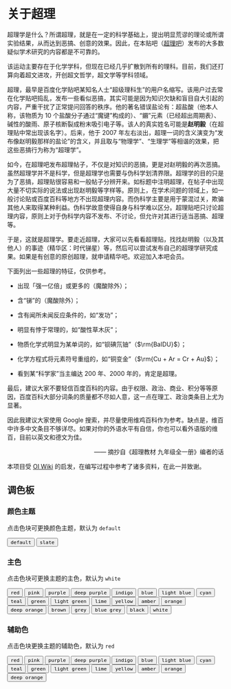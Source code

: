 # 关于超理
<!-- <div class="tx-switch">
  <button data-md-jianfan="s"><code>简体中文</code></button>
  <button data-md-jianfan="t"><code>繁体中文</code></button>
</div>

<script>
  var buttons = document.querySelectorAll("button[data-md-jianfan]")
  buttons.forEach(function(button) {
    button.addEventListener("click", function() {
      var attr = this.getAttribute("data-md-jianfan")
      var name = document.querySelector("#__code_0 code span:nth-child(7)")
      localStorage.setItem("data-md-jianfan", attr)
      location.reload()
    })
  })
</script> -->

超理学是什么？所谓超理，就是在一定的科学基础上，提出明显荒谬的理论或所谓实验结果，从而达到恶搞、创意的效果。因此，在本贴吧（[超理吧](https://tieba.baidu.com/f?ie=utf-8&kw=%E8%B6%85%E7%90%86)）发布的大多数疑似学术研究的内容都是不可靠的。

该运动主要存在于化学学科，但现在已经几乎扩散到所有的理科。目前，我们还打算向着超文进攻，开创超文哲学，超文学等学科领域。

超理，最早是百度化学贴吧某知名人士“超级理科生”的用户名缩写。该用户过去常在化学贴吧捣乱，发布一些看似恶搞，其实可能是因为知识欠缺和盲目自大引起的内容，严重干扰了正常提问回答的秩序。他的著名错误盐论有：超盐酸（他本人称，该物质为 10 个盐酸分子通过“魔键”构成的）、“𨭦”元素（已经超出周期表）、碱性的酸雨、原子核断裂成粉末吸引电子等。该人的真实姓名可能是**赵明毅**（在超理贴中常出现该名字）。后来，他于 2007 年左右淡出，超理一词的含义演变为“发布像赵明毅那样的盐论”的含义，并且取与“物理学”、“生理学”等相谐的效果，把这些恶搞行为称为“超理学”。

如今，在超理吧发布超理帖子，不仅是对知识的恶搞，更是对赵明毅的再次恶搞。虽然超理学并不是科学，但是超理学也需要与伪科学划清界限。超理学的目的只是为了恶搞，超理贴很容易和一般帖子分辨开来。如标题中注明超理，在帖子中出现大量不切实际的说法或出现赵明毅等字样等。原则上，在学术问题的领域上，如一般讨论贴或百度百科等地方不出现超理内容。而伪科学主要是用于蒙混过关，欺骗其他人来取得某种利益。伪科学故意使得自身与科学难以区分。超理贴吧只讨论超理内容，原则上对于伪科学内容不发布、不讨论，但允许对其进行适当恶搞、超理等。

于是，这就是超理学。要走近超理，大家可以先看看超理贴，找找赵明毅（以及其他人）的事迹（精华区：时代锑星）等，然后可以尝试发布自己的超理学研究成果。如果是有创意的原创超理，就申请精华吧。欢迎加入本吧会员。

下面列出一些超理的特征，仅供参考。

-   出现「强一亿倍」或更多的（魔酸除外）；

-   含“锑”的（魔酸除外）；

-   含有闻所未闻反应条件的，如“发功”；

-   明显有悖于常理的，如“酸性草木灰”；

-   物质化学式明显为某单词的，如“钡碘氘铀”（$\rm{BaIDU}$）；

-   化学方程式将元素符号重组的，如“铜变金”（$\rm{Cu + Ar = Cr + Au}$）；

-   看到某“科学家”当主编达 200 年、2000 年的，肯定是超理。

最后，建议大家不要轻信百度百科的内容。由于权限、政治、商业、积分等等原因，百度百科大部分词条的质量都不尽如人意，这一点在理工、政治类条目上尤为显著。

因此我建议大家使用 Google 搜索，并尽量使用维鸡百科作为参考。缺点是，维百中许多中文条目不够详尽。如果对你的外语水平有自信，你也可以看外语版的维百，目前以英文和德文为佳。

<p align="right">—— 摘抄自《超理教材 九年级全一册》编者的话</p>

本项目受 [OI Wiki](https://oi-wiki.org/) 的启发，在编写过程中参考了诸多资料，在此一并致谢。

## 调色板

### 颜色主题

点击色块可更换颜色主题，默认为 `default`

<div class="tx-switch">
  <button data-md-color-scheme="default"><code>default</code></button>
  <button data-md-color-scheme="slate"><code>slate</code></button>
</div>

<script>
  var buttons = document.querySelectorAll("button[data-md-color-scheme]")
  buttons.forEach(function(button) {
    button.addEventListener("click", function() {
      var attr = this.getAttribute("data-md-color-scheme")
      document.body.setAttribute("data-md-color-scheme", attr)
      var name = document.querySelector("#__code_0 code span:nth-child(7)")
      localStorage.setItem("data-md-color-scheme", attr)
    })
  })
</script>

### 主色

点击色块可更换主题的主色，默认为 `white`

<style>
  .md-typeset button[data-md-color-primary] > code {
    color: var(--md-code-bg-color);
    background-color: var(--md-primary-fg-color);
  }
</style>

<div class="tx-switch">
  <button data-md-color-primary="red"><code>red</code></button>
  <button data-md-color-primary="pink"><code>pink</code></button>
  <button data-md-color-primary="purple"><code>purple</code></button>
  <button data-md-color-primary="deep-purple"><code>deep purple</code></button>
  <button data-md-color-primary="indigo"><code>indigo</code></button>
  <button data-md-color-primary="blue"><code>blue</code></button>
  <button data-md-color-primary="light-blue"><code>light blue</code></button>
  <button data-md-color-primary="cyan"><code>cyan</code></button>
  <button data-md-color-primary="teal"><code>teal</code></button>
  <button data-md-color-primary="green"><code>green</code></button>
  <button data-md-color-primary="light-green"><code>light green</code></button>
  <button data-md-color-primary="lime"><code>lime</code></button>
  <button data-md-color-primary="yellow"><code>yellow</code></button>
  <button data-md-color-primary="amber"><code>amber</code></button>
  <button data-md-color-primary="orange"><code>orange</code></button>
  <button data-md-color-primary="deep-orange"><code>deep orange</code></button>
  <button data-md-color-primary="brown"><code>brown</code></button>
  <button data-md-color-primary="grey"><code>grey</code></button>
  <button data-md-color-primary="blue-grey"><code>blue grey</code></button>
  <button data-md-color-primary="black"><code>black</code></button>
  <button data-md-color-primary="white"><code>white</code></button>
</div>

<script>
  var buttons = document.querySelectorAll("button[data-md-color-primary]")
  buttons.forEach(function(button) {
    button.addEventListener("click", function() {
      var attr = this.getAttribute("data-md-color-primary")
      document.body.setAttribute("data-md-color-primary", attr)
      var name = document.querySelector("#__code_2 code span:nth-child(7)")
      localStorage.setItem("data-md-color-primary", attr)
    })
  })
</script>

### 辅助色

点击色块更换主题的辅助色，默认为 `red`

<style>
  .md-typeset button[data-md-color-accent] > code {
    background-color: var(--md-code-bg-color);
    color: var(--md-accent-fg-color);
  }
</style>

<div class="tx-switch">
  <button data-md-color-accent="red"><code>red</code></button>
  <button data-md-color-accent="pink"><code>pink</code></button>
  <button data-md-color-accent="purple"><code>purple</code></button>
  <button data-md-color-accent="deep-purple"><code>deep purple</code></button>
  <button data-md-color-accent="indigo"><code>indigo</code></button>
  <button data-md-color-accent="blue"><code>blue</code></button>
  <button data-md-color-accent="light-blue"><code>light blue</code></button>
  <button data-md-color-accent="cyan"><code>cyan</code></button>
  <button data-md-color-accent="teal"><code>teal</code></button>
  <button data-md-color-accent="green"><code>green</code></button>
  <button data-md-color-accent="light-green"><code>light green</code></button>
  <button data-md-color-accent="lime"><code>lime</code></button>
  <button data-md-color-accent="yellow"><code>yellow</code></button>
  <button data-md-color-accent="amber"><code>amber</code></button>
  <button data-md-color-accent="orange"><code>orange</code></button>
  <button data-md-color-accent="deep-orange"><code>deep orange</code></button>
</div>

<script>
  var buttons = document.querySelectorAll("button[data-md-color-accent]")
  buttons.forEach(function(button) {
    button.addEventListener("click", function() {
      var attr = this.getAttribute("data-md-color-accent")
      document.body.setAttribute("data-md-color-accent", attr)
      var name = document.querySelector("#__code_3 code span:nth-child(7)")
      localStorage.setItem("data-md-color-accent", attr)
    })
  })
</script>
